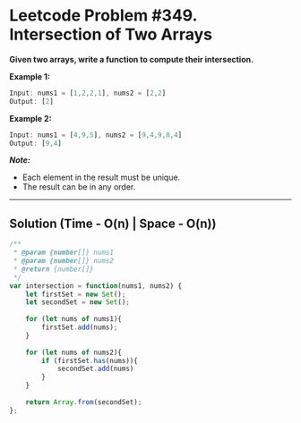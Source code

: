 # Leetcode Problem #349. Intersection of Two Arrays

**Given two arrays, write a function to compute their intersection.**

**Example 1:**

```javascript
Input: nums1 = [1,2,2,1], nums2 = [2,2]
Output: [2]
```

**Example 2:**

```javascript
Input: nums1 = [4,9,5], nums2 = [9,4,9,8,4]
Output: [9,4]
```

***Note:***

- Each element in the result must be unique.
- The result can be in any order.

---

## Solution (Time - O(n) | Space - O(n))

```javascript
/**
 * @param {number[]} nums1
 * @param {number[]} nums2
 * @return {number[]}
 */
var intersection = function(nums1, nums2) {
    let firstSet = new Set();
    let secondSet = new Set();
    
    for (let nums of nums1){
        firstSet.add(nums);
    }
    
    for (let nums of nums2){
        if (firstSet.has(nums)){
            secondSet.add(nums)
        }
    }
    
    return Array.from(secondSet);
};
```
